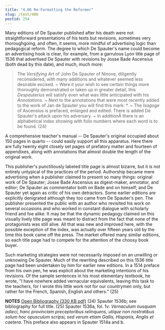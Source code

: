 ```yaml
---
title: "4.06 Re-Formatting the Reformer"
slug: /text/406
postid: 254
---
```

Many editions of De Spauter published after his death were not straightforward presentations of his texts but revisions, sometimes very thoroughgoing, and often, it seems, more mindful of advertising logic than pedagogical reform. The degree to which De Spauter's name could become an advertising hook is clear, for example, from a garrulous Lyon title page of 1536 that advertised De Spauter with revisions by Josse Bade Ascensius (both dead by this date), and much, much more:
<blockquote>The <em>Versifying Art</em> of John De Spauter of Ninove, diligently reconsidered, with many additions and whatever seemed less desirable excised.
~ Were it your wish to see certain things more thoroughly demonstrated or taken up in greater detail, this <em>Despauterius</em> will satisfy even what was little anticipated with his <em>Annotations</em>.
~ Next to the annotations that were most recently added to the work of Jan de Spauter you will find this mark: *.
~ The <em>Isagoge</em> of Ascensius is prefaced, enlarged and edited. There is added De Spauter's attack upon his adversary.
~ In additionÂ there is an alphabetical index showing with folio numbers where each word is to be found. (24)</blockquote>
A comprehensive teacher's manual -- De Spauter's original occupied about 150 pages in quarto -- could easily support all this apparatus. Here there are fully twenty eight closely set pages of prefatory matter and fourteen of appendixes, along with annotations that almost double the length of the original work.

This publisher's punctiliously labeled title page is almost bizarre, but it is not entirely untypical of the practices of the period. Authorship became mere advertising when a publisher claimed to present so many things: original work of De Spauter; Josse Bade Ascensius as digest-maker, annotator, and editor; De Spauter as commentator both on Bade and on himself; and De Spauter yet again as critic of his own detractors. Some earlier editions are explicitly denigrated although they too came from De Spauter's pen. The publisher presented the public with an author who revisited his work on several occasions and who worked in constant dialogue with scholarly friend and foe alike. It may be that the dynamic pedagogy claimed on this visually lively title page was meant to distract from the fact that none of the protagonists was still alive. All that was new and improved here, with the possible exception of the index, was actually over fifteen years old by the time this book came off the press. The market offered many similar editions, so each title page had to compete for the attention of the choosy book buyer.

Such marketing strategies were not necessarily imposed on an unwilling or unknowing De Spauter. Much of the rewriting described on this 1536 title page had been undertaken by him for earlier new editions. In a 1514 preface from his own pen, he was explicit about the marketing intentions of his revisions. Of the sample sentences in his most elementary textbook, he wrote, "I have nowhere added vernacular equivalents, leaving this task to the teachers, for I wrote this little work not for our countrymen only, but rather for the French, Spanish, English and others." (25)

<strong>NOTES</strong>
<a href="http://www.humanismforsale.org/bibliography.pdf" target="new">Open Bibliography (330 KB pdf)</a>
(24) Spauter 1536b; see bibliography for full title.
(25) Spauter 1536a, fol. 1v: <em>Vernaculum nusquam adieci, hanc provinciam preceptoribus relinquens, utique non nostratibus solum hoc opusculum scripsi, sed verum etiam Gallis, Hispanis, Anglis et caetera</em>. This preface also appears in Spauter 1514a and b.
